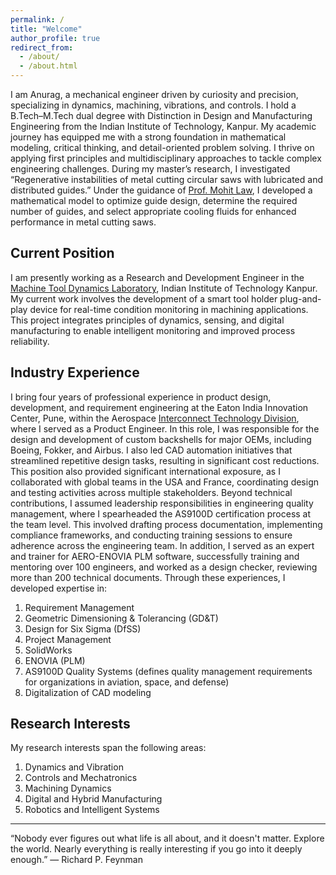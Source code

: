 ```yaml
---
permalink: /
title: "Welcome"
author_profile: true
redirect_from: 
  - /about/
  - /about.html
---
```


I am Anurag, a mechanical engineer driven by curiosity and precision, specializing in dynamics, machining, vibrations, and controls. I hold a B.Tech–M.Tech dual degree with Distinction in Design and Manufacturing Engineering from the Indian Institute of Technology, Kanpur. My academic journey has equipped me with a strong foundation in mathematical modeling, critical thinking, and detail-oriented problem solving. I thrive on applying first principles and multidisciplinary approaches to tackle complex engineering challenges. During my master’s research, I investigated “Regenerative instabilities of metal cutting circular saws with lubricated and distributed guides.” Under the guidance of [Prof. Mohit Law](https://home.iitk.ac.in/~mlaw/), I developed a mathematical model to optimize guide design, determine the required number of guides, and select appropriate cooling fluids for enhanced performance in metal cutting saws.

Current Position
---
I am presently working as a Research and Development Engineer in the [Machine Tool Dynamics Laboratory](https://home.iitk.ac.in/~mlaw/), Indian Institute of Technology Kanpur. My current work involves the development of a smart tool holder plug-and-play device for real-time condition monitoring in machining applications. This project integrates principles of dynamics, sensing, and digital manufacturing to enable intelligent monitoring and improved process reliability.

Industry Experience
---
I bring four years of professional experience in product design, development, and requirement engineering at the Eaton India Innovation Center, Pune, within the Aerospace [Interconnect Technology Division](https://www.eaton.com/in/en-us/markets/aerospace/interconnect.html), where I served as a Product Engineer. In this role, I was responsible for the design and development of custom backshells for major OEMs, including Boeing, Fokker, and Airbus. I also led CAD automation initiatives that streamlined repetitive design tasks, resulting in significant cost reductions. This position also provided significant international exposure, as I collaborated with global teams in the USA and France, coordinating design and testing activities across multiple stakeholders. Beyond technical contributions, I assumed leadership responsibilities in engineering quality management, where I spearheaded the AS9100D certification process at the team level. This involved drafting process documentation, implementing compliance frameworks, and conducting training sessions to ensure adherence across the engineering team. In addition, I served as an expert and trainer for AERO-ENOVIA PLM software, successfully training and mentoring over 100 engineers, and worked as a design checker, reviewing more than 200 technical documents.
Through these experiences, I developed expertise in: 
1. Requirement Management
2. Geometric Dimensioning & Tolerancing (GD&T)
3. Design for Six Sigma (DfSS)
4. Project Management
5. SolidWorks
6. ENOVIA (PLM)
7. AS9100D Quality Systems (defines quality management requirements for organizations in aviation, space, and defense)
8. Digitalization of CAD modeling

Research Interests
---
My research interests span the following areas:
1. Dynamics and Vibration
2. Controls and Mechatronics
3. Machining Dynamics
4. Digital and Hybrid Manufacturing
5. Robotics and Intelligent Systems

---
“Nobody ever figures out what life is all about, and it doesn't matter. Explore the world. Nearly everything is really interesting if you go into it deeply enough.”
― Richard P. Feynman

